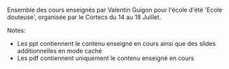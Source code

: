 Ensemble des cours enseignés par Valentin Guigon pour l'école d'été 'Ecole douteuse', organisée par le Cortecs du 14 au 18 Juillet.

Notes:
- Les ppt contiennent le contenu enseigné en cours ainsi que des slides additionnelles en mode caché
- Les pdf contiennent uniquement le contenu enseigné en cours
